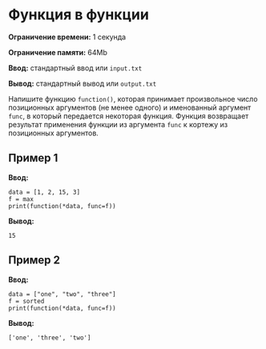 # Функция в функции

**Ограничение времени:** 1 секунда

**Ограничение памяти:** 64Mb

**Ввод:** стандартный ввод или `input.txt`

**Вывод:** стандартный вывод или `output.txt`

Напишите функцию `function()`, которая принимает произвольное число позиционных аргументов (не менее одного) и именованный аргумент `func`, в который передается некоторая функция. Функция возвращает результат применения функции из аргумента `func` к кортежу из позиционных аргументов.

## Пример 1

**Ввод:**

```
data = [1, 2, 15, 3]
f = max
print(function(*data, func=f))
```

**Вывод:**

```
15
```

## Пример 2

**Ввод:**

```
data = ["one", "two", "three"]
f = sorted
print(function(*data, func=f))
```

**Вывод:**

```
['one', 'three', 'two']
```